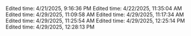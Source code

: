 Edited time: 4/21/2025, 9:16:36 PM
Edited time: 4/22/2025, 11:35:04 AM
Edited time: 4/29/2025, 11:09:58 AM
Edited time: 4/29/2025, 11:17:34 AM
Edited time: 4/29/2025, 11:25:54 AM
Edited time: 4/29/2025, 12:25:14 PM
Edited time: 4/29/2025, 12:28:13 PM
